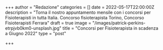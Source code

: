 +++
author = "Redazione"
categories = []
date = 2022-05-17T22:00:00Z
description = "Torna il nostro appuntamento mensile con i concorsi per Fisioterapisti in tutta Italia. Concorso fisioterapista Torino, Concorso Fisioterapisti Ferrara"
draft = true
image = "/images/patrick-perkins-etrpjvb0km0-unsplash.jpg"
title = "Concorsi per Fisioterapista in scadenza a Giugno 2022"
type = "post"

+++
